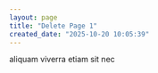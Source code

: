 ```yaml
---
layout: page
title: "Delete Page 1"
created_date: "2025-10-20 10:05:39"
---
```


aliquam viverra etiam sit nec 
